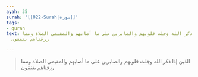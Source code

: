 ```yaml
---
ayah: 35
surah: '[[022-Surah|سورة]]'
tags:
- quran
text: الذين إذا ذكر الله وجلت قلوبهم والصابرين على ما أصابهم والمقيمي الصلاة ومما
  رزقناهم ينفقون

---
```

> الذين إذا ذكر الله وجلت قلوبهم والصابرين على ما أصابهم والمقيمي الصلاة ومما رزقناهم ينفقون
